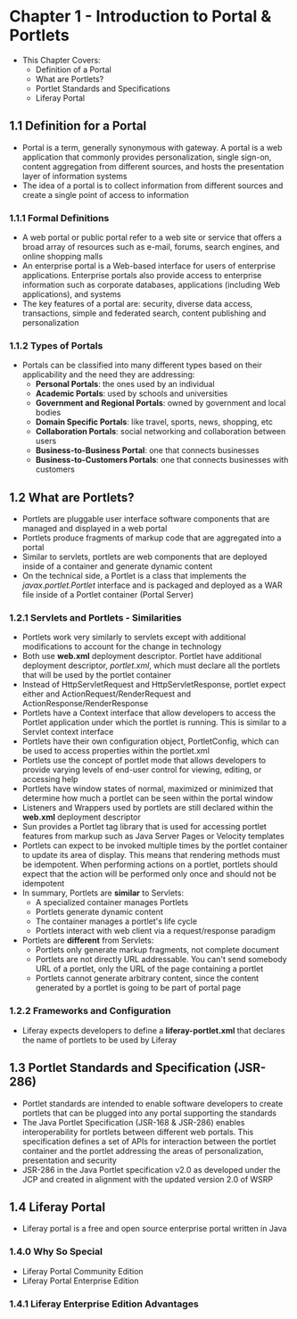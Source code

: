 # Chapter 1 - Introduction to Portal & Portlets
* This Chapter Covers:
    * Definition of a Portal
    * What are Portlets?
    * Portlet Standards and Specifications
    * Liferay Portal

## 1.1 Definition for a Portal
* Portal is a term, generally synonymous with gateway. A portal is a web application that commonly provides personalization, single sign-on, content aggregation from different sources, and hosts the presentation layer of information systems
* The idea of a portal is to collect information from different sources and create a single point of access to information

### 1.1.1 Formal Definitions
* A web portal or public portal refer to a web site or service that offers a broad  array of resources such as e-mail, forums, search engines, and online shopping malls
* An enterprise portal is a Web-based interface for users of enterprise applications. Enterprise portals also provide access to enterprise information such as corporate databases, applications (including Web applications), and systems
* The key features of a portal are: security, diverse data access, transactions, simple and federated search, content publishing and personalization

### 1.1.2 Types of Portals
* Portals can be classified into many different types based on their applicability and the need they are addressing:
    * **Personal Portals**: the ones used by an individual
    * **Academic Portals**: used by schools and universities
    * **Government and Regional Portals**: owned by government and local bodies
    * **Domain Specific Portals**: like travel, sports, news, shopping, etc
    * **Collaboration Portals**: social networking and collaboration between users
    * **Business-to-Business Portal**: one that connects businesses
    * **Business-to-Customers Portals**: one that connects businesses with customers

## 1.2 What are Portlets?
* Portlets are pluggable user interface software components that are managed and displayed in a web portal
* Portlets produce fragments of markup code that are aggregated into a portal
* Similar to servlets, portlets are web components that are deployed inside of a container and generate dynamic content
* On the technical side, a Portlet is a class that implements the *javax.portlet.Portlet* interface and is packaged and deployed as a WAR file inside of a Portlet container (Portal Server)

### 1.2.1 Servlets and Portlets - Similarities
* Portlets work very similarly to servlets except with additional modifications to account for the change in technology
* Both use **web.xml** deployment descriptor. Portlet have additional deployment descriptor, *portlet.xml*, which must declare all the portlets that will be used by the portlet container
* Instead of HttpServletRequest and HttpServletResponse, portlet expect either and ActionRequest/RenderRequest and ActionResponse/RenderResponse
* Portlets have a Context interface that allow developers to access the  Portlet application under which the portlet is running. This is similar to a Servlet context interface
* Portlets have their own configuration object, PortletConfig, which can be used to access properties within the portlet.xml
* Portlets use the concept of portlet mode that allows developers to provide varying levels of end-user control for viewing, editing, or accessing help
* Portlets have window states of normal, maximized or minimized that determine how much a portlet can be seen within the portal window
* Listeners and Wrappers used by portlets are still declared within the **web.xml** deployment descriptor
* Sun provides a Portlet tag library that is used for accessing portlet features from markup such as Java Server Pages or Velocity templates
* Portlets can expect to be invoked multiple times by the portlet container to update its area of display. This means that rendering methods must be idempotent. When performing actions on a portlet, portlets should expect that the action will be performed only once and should not be idempotent
* In summary, Portlets are **similar** to Servlets:
    * A specialized container manages Portlets
    * Portlets generate dynamic content
    * The container manages a portlet's life cycle
    * Portlets interact with web client via a request/response paradigm
* Portlets are **different** from Servlets:
    * Portlets only generate markup fragments, not complete document
    * Portlets are not directly URL addressable. You can't send somebody URL of a portlet, only the URL of the page containing a portlet
    * Portlets cannot generate arbitrary content, since the content generated by a portlet is going to be part of portal page

### 1.2.2 Frameworks and Configuration
* Liferay expects developers to define a **liferay-portlet.xml** that declares the name of portlets to be used by Liferay    

## 1.3 Portlet Standards and Specification (JSR-286)
* Portlet standards are intended to enable software developers to create portlets that can be plugged into any portal supporting the standards
* The Java Portlet Specification (JSR-168 & JSR-286) enables interoperability for portlets between different web portals. This specification defines a set of APIs for interaction between the portlet container and the portlet addressing the areas of personalization, presentation and security
* JSR-286 in the Java Portlet specification v2.0 as developed under the JCP and created in alignment with the updated version 2.0 of WSRP

## 1.4 Liferay Portal
* Liferay portal is a free and open source enterprise portal written in Java

### 1.4.0 Why So Special
* Liferay Portal Community Edition
* Liferay Portal Enterprise Edition

### 1.4.1 Liferay Enterprise Edition Advantages
